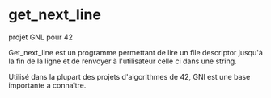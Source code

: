 # get_next_line
projet GNL pour 42

Get_next_line est un programme permettant de lire un file descriptor jusqu'à la fin de la ligne
et de renvoyer à l'utilisateur celle ci dans une string.

Utilisé dans la plupart des projets d'algorithmes de 42, GNl est une base importante a connaître.

